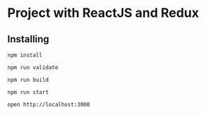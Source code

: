 # Project with ReactJS and Redux

## Installing

```
npm install
```

```
npm run validate
```

```
npm run build
```

```
npm run start
```

```
open http://localhost:3000
```
